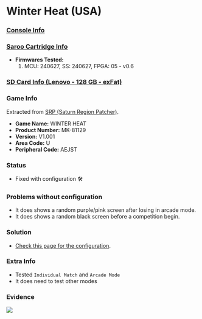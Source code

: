 # Winter Heat (USA)

### [Console Info](../../../../../Info/Consoles/VA13/README.md)

### [Saroo Cartridge Info](../../../../../Info/Cartridges/RetroGameParadiseStore/1.32F/README.md)

- <b>Firmwares Tested:</b>
  1. MCU: 240627, SS: 240627, FPGA: 05 - v0.6

### [SD Card Info (Lenovo - 128 GB - exFat)](../../../../../Info/SdCards/Lenovo/128GB/exfat/README.md)

### Game Info

Extracted from [SRP (Saturn Region Patcher)](https://segaxtreme.net/resources/saturn-region-patcher.81/download).

- <b>Game Name:</b> WINTER HEAT
- <b>Product Number:</b> MK-81129
- <b>Version:</b> V1.001
- <b>Area Code:</b> U
- <b>Peripheral Code:</b> AEJST

### Status

- Fixed with configuration :hammer_and_wrench:

### Problems without configuration

- It does shows a random purple/pink screen after losing in arcade mode.
- It does shows a random black screen before a competition begin.

### Solution

- [Check this page for the configuration](https://github.com/williamdsw/saroo-configuration-list/blob/master/Regions/Retails/USA/MK-81129/README.md).

### Extra Info

- Tested `Individual Match` and `Arcade Mode`
- It does need to test other modes

### Evidence

[![](https://img.youtube.com/vi/pjPoGxevxS8/0.jpg)](https://www.youtube.com/watch?v=pjPoGxevxS8)
